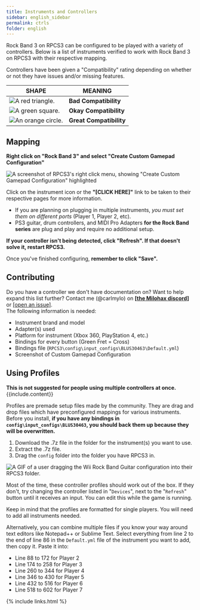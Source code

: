 ```yaml
---
title: Instruments and Controllers
sidebar: english_sidebar
permalink: ctrls
folder: english
---
```


Rock Band 3 on RPCS3 can be configured to be played with a variety of controllers. Below is a list of instruments verified to work with Rock Band 3 on RPCS3 with their respective mapping.

Controllers have been given a "Compatibility" rating depending on whether or not they have issues and/or missing features.

| SHAPE | MEANING |
|---|---|
| ![A red triangle.](https://raw.githubusercontent.com/hmxmilohax/rb3-pc//main/assets/images/instruments/compat/bad.png "Red Triangle") | **Bad Compatibility** |
| ![A green square.](https://raw.githubusercontent.com/hmxmilohax/rb3-pc//main/assets/images/instruments/compat/okay.png "Green Square") | **Okay Compatibility** |
| ![An orange circle.](https://raw.githubusercontent.com/hmxmilohax/rb3-pc//main/assets/images/instruments/compat/great.png "Orange Circle") | **Great Compatibility** |

## Mapping

**Right click on "Rock Band 3" and select "Create Custom Gamepad Configuration"**

![A screenshot of RPCS3's right click menu, showing "Create Custom Gamepad Configuration" highlighted](https://carlmylo.github.io/docu-rpcs3/images/conf/rpcs3pad.png "Create Custom Gamepad Configuration")

Click on the instrument icon or the **"[CLICK HERE]"** link to be taken to their respective pages for more information.

* If you are planning on plugging in multiple instruments, _you must set them on different ports_ (Player 1, Player 2, etc).
* PS3 guitar, drum controllers, and MIDI Pro Adapters **for the Rock Band series** are plug and play and require no additional setup.

**If your controller isn't being detected, click "Refresh". If that doesn't solve it, restart RPCS3.**

Once you've finished configuring, **remember to click "Save".**


## Contributing

Do you have a controller we don't have documentation on? Want to help expand this list further? Contact me (@carlmylo) on [**[the Milohax discord]**](https://discord.gg/milohax) or [[open an issue]](https://github.com/hmxmilohax/rb3-pc/issues/new).  
The following information is needed:
* Instrument brand and model
* Adapter(s) used
* Platform for instrument (Xbox 360, PlayStation 4, etc.)
* Bindings for every button (Green Fret = Cross)
* Bindings file (`RPCS3\config\input_configs\BLUS30463\Default.yml`)
* Screenshot of Custom Gamepad Configuration

## Using Profiles

<div markdown="span" class="alert alert-info" role="alert"><i class="fa fa-info-circle"></i> <b>This is not suggested for people using multiple controllers at once. </b> {{include.content}}</div>

Profiles are premade setup files made by the community. They are drag and drop files which have preconfigured mappings for various instruments.
Before you install, **if you have any bindings in `config\input_configs\BLUS30463`, you should back them up because they will be overwritten.**

1. Download the .7z file in the folder for the instrument(s) you want to use.
2. Extract the .7z file.
3. Drag the `config` folder into the folder you have RPCS3 in.

![A GIF of a user dragging the Wii Rock Band Guitar configuration into their RPCS3 folder.](https://raw.githubusercontent.com/hmxmilohax/rb3-pc//main/assets/images/xtra/instrepoinstall.gif "Installing a configuration from the Instrument Repo")

Most of the time, these controller profiles should work out of the box. If they don't, try changing the controller listed in "`Devices`", next to the "`Refresh`" button until it receives an input. You can edit this while the game is running.

Keep in mind that the profiles are formatted for single players. You will need to add all instruments needed.

Alternatively, you can combine multiple files if you know your way around text editors like Notepad++ or Sublime Text.
Select everything from line 2 to the end of line 86 in the `Default.yml` file of the instrument you want to add, then copy it. 
Paste it into:
* Line 88 to 172 for Player 2
* Line 174 to 258 for Player 3
* Line 260 to 344 for Player 4
* Line 346 to 430 for Player 5
* Line 432 to 516 for Player 6
* Line 518 to 602 for Player 7

{% include links.html %}